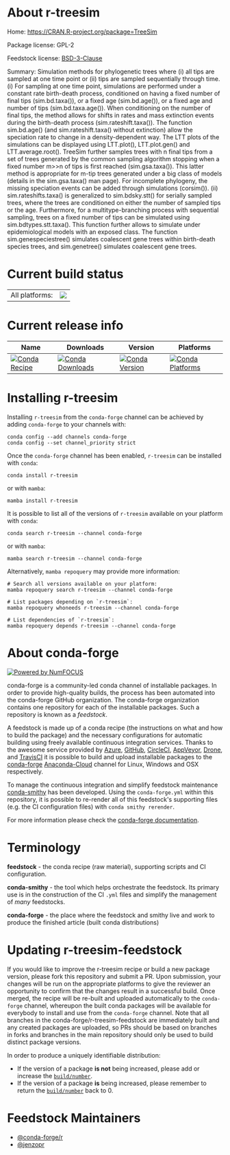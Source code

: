 About r-treesim
===============

Home: https://CRAN.R-project.org/package=TreeSim

Package license: GPL-2

Feedstock license: [BSD-3-Clause](https://github.com/conda-forge/r-treesim-feedstock/blob/main/LICENSE.txt)

Summary: Simulation methods for phylogenetic trees where (i) all tips are sampled at one time point or (ii) tips are sampled sequentially through time. (i) For sampling at one time point, simulations are performed under a constant rate birth-death process, conditioned on having a fixed number of final tips (sim.bd.taxa()), or a fixed age (sim.bd.age()), or a fixed age and number of tips (sim.bd.taxa.age()). When conditioning on the number of final tips, the method allows for shifts in rates and mass extinction events during the birth-death process (sim.rateshift.taxa()). The function sim.bd.age() (and sim.rateshift.taxa() without extinction) allow the speciation rate to change in a density-dependent way. The LTT plots of the simulations can be displayed using LTT.plot(), LTT.plot.gen() and LTT.average.root(). TreeSim further samples trees with n final tips from a set of trees generated by the common sampling algorithm stopping when a fixed number m>>n of tips is first reached (sim.gsa.taxa()). This latter method is appropriate for m-tip trees generated under a big class of models (details in the sim.gsa.taxa() man page). For incomplete phylogeny, the missing speciation events can be added through simulations (corsim()). (ii) sim.rateshifts.taxa() is generalized to sim.bdsky.stt() for serially sampled trees, where the trees are conditioned on either the number of sampled tips or the age. Furthermore, for a multitype-branching process with sequential sampling, trees on a fixed number of tips can be simulated using sim.bdtypes.stt.taxa(). This function further allows to simulate under epidemiological models with an exposed class. The function sim.genespeciestree() simulates coalescent gene trees within birth-death species trees, and sim.genetree() simulates coalescent gene trees.

Current build status
====================


<table><tr><td>All platforms:</td>
    <td>
      <a href="https://dev.azure.com/conda-forge/feedstock-builds/_build/latest?definitionId=7997&branchName=main">
        <img src="https://dev.azure.com/conda-forge/feedstock-builds/_apis/build/status/r-treesim-feedstock?branchName=main">
      </a>
    </td>
  </tr>
</table>

Current release info
====================

| Name | Downloads | Version | Platforms |
| --- | --- | --- | --- |
| [![Conda Recipe](https://img.shields.io/badge/recipe-r--treesim-green.svg)](https://anaconda.org/conda-forge/r-treesim) | [![Conda Downloads](https://img.shields.io/conda/dn/conda-forge/r-treesim.svg)](https://anaconda.org/conda-forge/r-treesim) | [![Conda Version](https://img.shields.io/conda/vn/conda-forge/r-treesim.svg)](https://anaconda.org/conda-forge/r-treesim) | [![Conda Platforms](https://img.shields.io/conda/pn/conda-forge/r-treesim.svg)](https://anaconda.org/conda-forge/r-treesim) |

Installing r-treesim
====================

Installing `r-treesim` from the `conda-forge` channel can be achieved by adding `conda-forge` to your channels with:

```
conda config --add channels conda-forge
conda config --set channel_priority strict
```

Once the `conda-forge` channel has been enabled, `r-treesim` can be installed with `conda`:

```
conda install r-treesim
```

or with `mamba`:

```
mamba install r-treesim
```

It is possible to list all of the versions of `r-treesim` available on your platform with `conda`:

```
conda search r-treesim --channel conda-forge
```

or with `mamba`:

```
mamba search r-treesim --channel conda-forge
```

Alternatively, `mamba repoquery` may provide more information:

```
# Search all versions available on your platform:
mamba repoquery search r-treesim --channel conda-forge

# List packages depending on `r-treesim`:
mamba repoquery whoneeds r-treesim --channel conda-forge

# List dependencies of `r-treesim`:
mamba repoquery depends r-treesim --channel conda-forge
```


About conda-forge
=================

[![Powered by
NumFOCUS](https://img.shields.io/badge/powered%20by-NumFOCUS-orange.svg?style=flat&colorA=E1523D&colorB=007D8A)](https://numfocus.org)

conda-forge is a community-led conda channel of installable packages.
In order to provide high-quality builds, the process has been automated into the
conda-forge GitHub organization. The conda-forge organization contains one repository
for each of the installable packages. Such a repository is known as a *feedstock*.

A feedstock is made up of a conda recipe (the instructions on what and how to build
the package) and the necessary configurations for automatic building using freely
available continuous integration services. Thanks to the awesome service provided by
[Azure](https://azure.microsoft.com/en-us/services/devops/), [GitHub](https://github.com/),
[CircleCI](https://circleci.com/), [AppVeyor](https://www.appveyor.com/),
[Drone](https://cloud.drone.io/welcome), and [TravisCI](https://travis-ci.com/)
it is possible to build and upload installable packages to the
[conda-forge](https://anaconda.org/conda-forge) [Anaconda-Cloud](https://anaconda.org/)
channel for Linux, Windows and OSX respectively.

To manage the continuous integration and simplify feedstock maintenance
[conda-smithy](https://github.com/conda-forge/conda-smithy) has been developed.
Using the ``conda-forge.yml`` within this repository, it is possible to re-render all of
this feedstock's supporting files (e.g. the CI configuration files) with ``conda smithy rerender``.

For more information please check the [conda-forge documentation](https://conda-forge.org/docs/).

Terminology
===========

**feedstock** - the conda recipe (raw material), supporting scripts and CI configuration.

**conda-smithy** - the tool which helps orchestrate the feedstock.
                   Its primary use is in the construction of the CI ``.yml`` files
                   and simplify the management of *many* feedstocks.

**conda-forge** - the place where the feedstock and smithy live and work to
                  produce the finished article (built conda distributions)


Updating r-treesim-feedstock
============================

If you would like to improve the r-treesim recipe or build a new
package version, please fork this repository and submit a PR. Upon submission,
your changes will be run on the appropriate platforms to give the reviewer an
opportunity to confirm that the changes result in a successful build. Once
merged, the recipe will be re-built and uploaded automatically to the
`conda-forge` channel, whereupon the built conda packages will be available for
everybody to install and use from the `conda-forge` channel.
Note that all branches in the conda-forge/r-treesim-feedstock are
immediately built and any created packages are uploaded, so PRs should be based
on branches in forks and branches in the main repository should only be used to
build distinct package versions.

In order to produce a uniquely identifiable distribution:
 * If the version of a package **is not** being increased, please add or increase
   the [``build/number``](https://docs.conda.io/projects/conda-build/en/latest/resources/define-metadata.html#build-number-and-string).
 * If the version of a package **is** being increased, please remember to return
   the [``build/number``](https://docs.conda.io/projects/conda-build/en/latest/resources/define-metadata.html#build-number-and-string)
   back to 0.

Feedstock Maintainers
=====================

* [@conda-forge/r](https://github.com/conda-forge/r/)
* [@jenzopr](https://github.com/jenzopr/)

